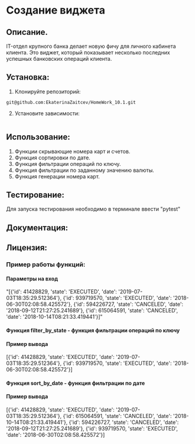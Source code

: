 # Создание виджета

## Описание.

IT-отдел крупного банка делает новую фичу для личного кабинета клиента. 
Это виджет, который показывает несколько последних успешных банковских операций клиента. 

## Установка:

1. Клонируйте репозиторий:
```
git@github.com:EkaterinaZaitcev/HomeWork_10.1.git
```
2. Установите зависимости:
``` 

```
## Использование:
1. Функции скрывающие номера карт и счетов.
2. Функция сортировки по дате.
3. Функция фильтрации операций по ключу.
4. Функция фильтрации по заданному значению валюты.
5. Функция генерации номера карт.

## Тестирование:
Для запуска тестирования необходимо в терминале ввести "pytest"

## Документация:

## Лицензия:


### Пример работы функций: 
#### Параметры на вход
"[{'id': 41428829, 'state': 'EXECUTED', 'date': '2019-07-03T18:35:29.512364'}, 
{'id': 939719570, 'state': 'EXECUTED', 'date': '2018-06-30T02:08:58.425572'}, 
{'id': 594226727, 'state': 'CANCELED', 'date': '2018-09-12T21:27:25.241689'}, 
{'id': 615064591, 'state': 'CANCELED', 'date': '2018-10-14T08:21:33.419441'}]"


#### Функция filter_by_state - функция фильтрации операций по ключу

#### Пример вывода
[{'id': 41428829, 'state': 'EXECUTED', 'date': '2019-07-03T18:35:29.512364'}, 
{'id': 939719570, 'state': 'EXECUTED', 'date': '2018-06-30T02:08:58.425572'}]


#### Функция sort_by_date - функция фильтрации по дате

#### Пример вывода
[{'id': 41428829, 'state': 'EXECUTED', 'date': '2019-07-03T18:35:29.512364'},
{'id': 615064591, 'state': 'CANCELED', 'date': '2018-10-14T08:21:33.419441'}, 
{'id': 594226727, 'state': 'CANCELED', 'date': '2018-09-12T21:27:25.241689'}, 
{'id': 939719570, 'state': 'EXECUTED', 'date': '2018-06-30T02:08:58.425572'}]






